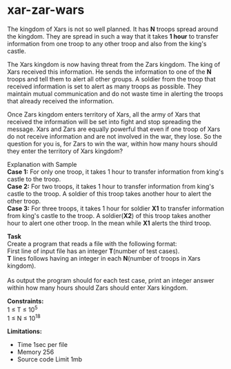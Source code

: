 # xar-zar-wars

The kingdom of Xars is not so well planned. It has **N** troops spread around the kingdom. They are spread in such a way that it takes **1 hour** to transfer information from one troop to any other troop and also from the king's castle.

The Xars kingdom is now having threat from the Zars kingdom. The king of Xars received this information. He sends the information to one of the **N** troops and tell them to alert all other groups. A soldier from the troop that received information is set to alert as many troops as possible. They maintain mutual communication and do not waste time in alerting the troops that already received the information.

Once Zars kingdom enters territory of Xars, all the army of Xars that received the information will be set into fight and stop spreading the message. Xars and Zars are equally powerful that even if one troop of Xars do not receive information and are not involved in the war, they lose. So the question for you is, for Zars to win the war, within how many hours should they enter the territory of Xars kingdom?

Explanation with Sample </br>
**Case 1:** For only one troop, it takes 1 hour to transfer information from king's castle to the troop.  
**Case 2:** For two troops, it takes 1 hour to transfer information from king's castle to the troop. A soldier of this troop takes another hour to alert the other troop.  
**Case 3:** For three troops, it takes 1 hour for soldier **X1** to transfer information from king's castle to the troop. A soldier(**X2**) of this troop takes another hour to alert one other troop. In the mean while **X1** alerts the third troop.

**Task**</br>
Create a program that reads a file with the following format:</br>
First line of input file has an integer **T**(number of test cases).  </br>
**T** lines follows having an integer in each **N**(number of troops in Xars kingdom).
</br></br>
As output the program should for each test case, print an integer answer within how many hours should Zars should enter Xars kingdom.

**Constraints:**  
1 &le; T &le; 10<sup>5</sup>  
1 &le; N &le; 10<sup>18</sup>


<b>Limitations:</b>
<ul>
<li>Time 1sec per file</li>
<li>Memory 256</li>
<li>Source code Limit 1mb</li>
</ul>




